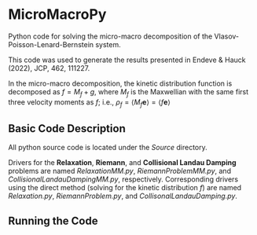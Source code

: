 # MicroMacroPy
Python code for solving the micro-macro decomposition of the Vlasov-Poisson-Lenard-Bernstein system.

This code was used to generate the results presented in Endeve &amp; Hauck (2022), JCP, 462, 111227.

In the micro-macro decomposition, the kinetic distribution function is decomposed as $f=M_{f}+g$, where $M_{f}$ is the Maxwellian with the same first three velocity moments as $f$; i.e., $\rho_{f}=\langle M_{f} \mathbf{e} \rangle=\langle f \mathbf{e} \rangle$

## Basic Code Description

All python source code is located under the _Source_ directory.

Drivers for the __Relaxation__, __Riemann__, and __Collisional Landau Damping__ problems are named _RelaxationMM.py_, _RiemannProblemMM.py_, and _CollisionalLandauDampingMM.py_, respectively.
Corresponding drivers using the direct method (solving for the kinetic distribution $f$) are named _Relaxation.py_, _RiemannProblem.py_, and _CollisonalLandauDamping.py_.  

## Running the Code